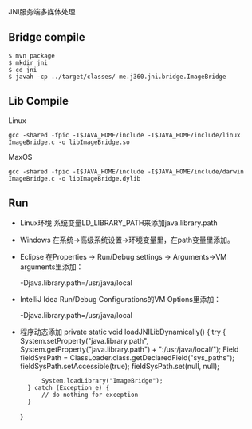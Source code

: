 JNI服务端多媒体处理


## Bridge compile

```shell
$ mvn package
$ mkdir jni
$ cd jni
$ javah -cp ../target/classes/ me.j360.jni.bridge.ImageBridge
```


## Lib Compile

Linux
```
gcc -shared -fpic -I$JAVA_HOME/include -I$JAVA_HOME/include/linux ImageBridge.c -o libImageBridge.so
```

MaxOS
```
gcc -shared -fpic -I$JAVA_HOME/include -I$JAVA_HOME/include/darwin ImageBridge.c -o libImageBridge.dylib
```

## Run

- Linux环境
系统变量LD_LIBRARY_PATH来添加java.library.path

- Windows
在系统->高级系统设置->环境变量里，在path变量里添加。

- Eclipse
在Properties -> Run/Debug settings -> Arguments->VM arguments里添加：

    -Djava.library.path=/usr/java/local

- IntelliJ Idea
Run/Debug Configurations的VM Options里添加：

    -Djava.library.path=/usr/java/local

- 程序动态添加
private static void loadJNILibDynamically() {
        try {
            System.setProperty("java.library.path", System.getProperty("java.library.path")
                    + ":/usr/java/local/");
            Field fieldSysPath = ClassLoader.class.getDeclaredField("sys_paths");
            fieldSysPath.setAccessible(true);
            fieldSysPath.set(null, null);
 
            System.loadLibrary("ImageBridge");
        } catch (Exception e) {
            // do nothing for exception
        }
    }
